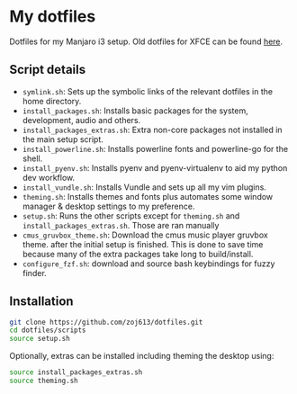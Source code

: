 # My dotfiles
Dotfiles for my Manjaro i3 setup. Old dotfiles for XFCE can be found [here](https://github.com/zoj613/dotfiles/tree/manjaro).

## Script details
- `symlink.sh`: Sets up the symbolic links of the relevant dotfiles in the home directory.
- `install_packages.sh`: Installs basic packages for the system, development, audio and others.
- `install_packages_extras.sh`: Extra non-core packages not installed in the main setup script.
- `install_powerline.sh`: Installs powerline fonts and powerline-go for the shell.
- `install_pyenv.sh`: Installs pyenv and pyenv-virtualenv to aid my python dev workflow.
- `install_vundle.sh`: Installs Vundle and sets up all my vim plugins.
- `theming.sh`: Installs themes and fonts plus automates some window manager & desktop settings to my preference.
- `setup.sh`: Runs the other scripts except for `theming.sh` and `install_packages_extras.sh`. Those are ran manually
- `cmus_gruvbox_theme.sh`: Download the cmus music player gruvbox theme.
after the initial setup is finished. This is done to save time because many of the extra packages take long to build/install.
- `configure_fzf.sh`: download and source bash keybindings for fuzzy finder.

## Installation
```bash
git clone https://github.com/zoj613/dotfiles.git
cd dotfiles/scripts
source setup.sh
```

Optionally, extras can be installed including theming the desktop using:

```bash
source install_packages_extras.sh
source theming.sh

```
